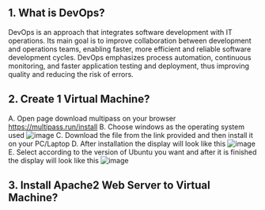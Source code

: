 ## 1. What is DevOps?
DevOps is an approach that integrates software development with IT operations. Its main goal is to improve collaboration between development and operations teams, enabling faster, more efficient and reliable software development cycles. DevOps emphasizes process automation, continuous monitoring, and faster application testing and deployment, thus improving quality and reducing the risk of errors.

## 2. Create 1 Virtual Machine?
A. Open page download multipass on your browser https://multipass.run/install
B. Choose windows as the operating system used
![image](https://github.com/user-attachments/assets/d52548eb-a7d7-44b2-8577-1e50dcb2303c)
C. Download the file from the link provided and then install it on your PC/Laptop
D. After installation the display will look like this
![image](https://github.com/user-attachments/assets/815fe7af-603c-4e4e-b9f3-cf43f68cfc93)
E. Select according to the version of Ubuntu you want and after it is finished the display will look like this
![image](https://github.com/user-attachments/assets/cc0e2871-ee5f-43e8-8ee3-d1555cf15162)

## 3. Install Apache2 Web Server to Virtual Machine?
